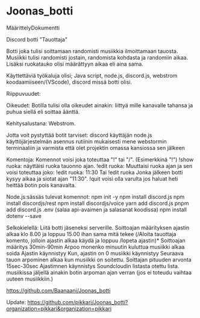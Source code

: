 # Joonas_botti

MäärittelyDokumentti

Discord botti "Tauottaja"

Botti joka tulisi soittamaan randomisti musiikkia ilmoittamaan tauosta. Musiikki tulisi randomisti jostain, randomista kohdasta ja randomiin aikaa. Lisäksi ruokatauko olisi määrättyyn aikaa eli aina sama.

Käyttettäviä työkaluja olisi; Java script, node.js, discord.js, webstrom koodaamiiseen/(VScode), discord missä botti olisi.

Riippuvuudet:

Oikeudet:
Botilla tulisi olla oikeudet ainakin: liittyä mille kanavalle tahansa ja puhua siellä eli soittaa äänttä.

Kehitysalustana:
Webstrom.

Jotta voit pystyttää botit tarviset:
discord käyttäjän
node.js käyttöjärjestelmän asennus rutiinin mukaisesti
mene webstormin terminaaliin ja varmista että olet projektin omassa kansiossa sen jälkeen

Komentoja:
Komennot voisi joka toteuttaa "!" tai "/". (Esimerkkinä "!")
!show ruoka: näyttäisi ruoka tauonno ajan. !edit ruoka: Muuttaisi ruoka ajan ja sen voisi toteuttaa joko: !edit ruoka: 11:30 Tai !edit ruoka Jonka jälkeen botti kysyy aikaa ja siotat ajan "11:30". !quit voisi olla varulta jos haluat heti heittää botin pois kanavalta.

Node.js:sässäs tulevat komennot:
npm init -y
npm install discord.js
npm install discordjs/rest
npm install discordjs/voice
yarn add discord.js
pnpm add discord.js
.env (salaa api-avaimen ja salasanat koodissa)
npm install dotenv --save

Selkokielellä:
Liitä botti jäseneksi serverille.
Soittoajan määrityksen ajastin alkaa klo 8.00 ja loppuu 15.00 ihan sama mitä tekee
(/Aloita tauottaja komento, jolloin ajastin alkaa käydä ja loppuu /lopeta ajastin)*
Soittoajan määritys 30min-90min
Arpoo monenko minuutin kuluttua musiikki alkaa soida
Ajastin käynnistyy
Kun, ajastin on 0 musiikki käynnistyy
Seuraava tauon arpominen alkaa kun musiikki on soitettu.
Soittajan pituuden arvonta 15sec-30sec
Ajastimnen käynnistys
Soundcloudin listasta otettu lista.
musiikissa jäljellä ainakin botin arpoman ajan verran (jos ei toteudu vaihtaa uuteen musiikkiin.)

https://github.com/Baanaani/Joonas_botti


Update:
https://github.com/pikkari/Joonas_botti?organization=pikkari&organization=pikkari
